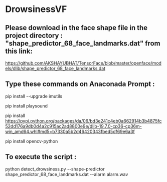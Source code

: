 # DrowsinessVF

## Please download in the face shape file in the project directory : "shape_predictor_68_face_landmarks.dat" from this link:

https://github.com/AKSHAYUBHAT/TensorFace/blob/master/openface/models/dlib/shape_predictor_68_face_landmarks.dat


## Type these commands on Anaconada Prompt :

pip install --upgrade imutils

pip install playsound

pip install https://pypi.python.org/packages/da/06/bd3e241c4eb0a662914b3b4875fc52dd176a9db0d4a2c915ac2ad8800e9e/dlib-19.7.0-cp36-cp36m-win_amd64.whl#md5=b7330a5b2d46420343fbed5df69e6a3f

pip install opencv-python



## To execute the script : 

python detect_drowsiness.py --shape-predictor shape_predictor_68_face_landmarks.dat --alarm alarm.wav
